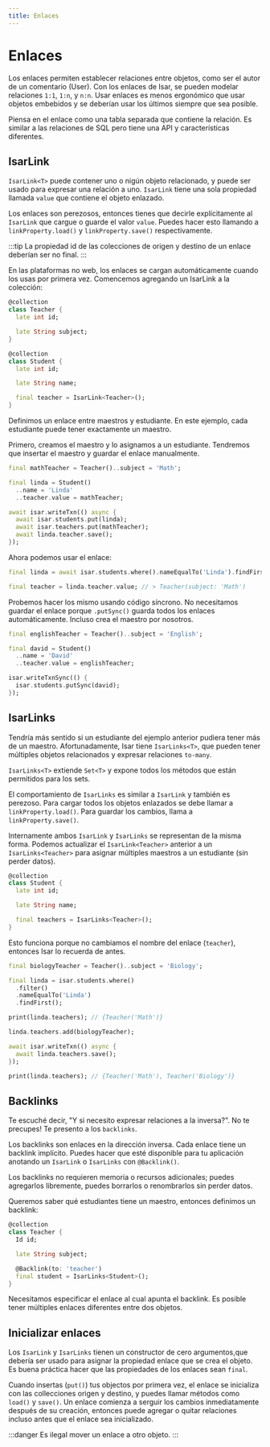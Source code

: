 ```yaml
---
title: Enlaces
---
```


# Enlaces

Los enlaces permiten establecer relaciones entre objetos, como ser el autor de un comentario (User). Con los enlaces de Isar, se pueden modelar relaciones `1:1`, `1:n`, y `n:n`. Usar enlaces es menos ergonómico que usar objetos embebidos y se deberían usar los últimos siempre que sea posible.

Piensa en el enlace como una tabla separada que contiene la relación. Es similar a las relaciones de SQL pero tiene una API y características diferentes.

## IsarLink

`IsarLink<T>` puede contener uno o nigún objeto relacionado, y puede ser usado para expresar una relación a uno. `IsarLink` tiene una sola propiedad llamada `value` que contiene el objeto enlazado.

Los enlaces son perezosos, entonces tienes que decirle explícitamente al `IsarLink` que cargue o guarde el valor `value`. Puedes hacer esto llamando a `linkProperty.load()` y `linkProperty.save()` respectivamente.

:::tip
La propiedad id de las colecciones de origen y destino de un enlace deberían ser no final.
:::

En las plataformas no web, los enlaces se cargan automáticamente cuando los usas por primera vez. Comencemos agregando un IsarLink a la colección:

```dart
@collection
class Teacher {
  late int id;

  late String subject;
}

@collection
class Student {
  late int id;

  late String name;

  final teacher = IsarLink<Teacher>();
}
```

Definimos un enlace entre maestros y estudiante. En este ejemplo, cada estudiante puede tener exactamente un maestro.

Primero, creamos el maestro y lo asignamos a un estudiante. Tendremos que insertar el maestro y guardar el enlace manualmente.

```dart
final mathTeacher = Teacher()..subject = 'Math';

final linda = Student()
  ..name = 'Linda'
  ..teacher.value = mathTeacher;

await isar.writeTxn(() async {
  await isar.students.put(linda);
  await isar.teachers.put(mathTeacher);
  await linda.teacher.save();
});
```

Ahora podemos usar el enlace:

```dart
final linda = await isar.students.where().nameEqualTo('Linda').findFirst();

final teacher = linda.teacher.value; // > Teacher(subject: 'Math')
```

Probemos hacer los mismo usando código síncrono. No necesitamos guardar el enlace porque `.putSync()` guarda todos los enlaces automáticamente. Incluso crea el maestro por nosotros.

```dart
final englishTeacher = Teacher()..subject = 'English';

final david = Student()
  ..name = 'David'
  ..teacher.value = englishTeacher;

isar.writeTxnSync(() {
  isar.students.putSync(david);
});
```

## IsarLinks

Tendría más sentido si un estudiante del ejemplo anterior pudiera tener más de un maestro. Afortunadamente, Isar tiene `IsarLinks<T>`, que pueden tener múltiples objetos relacionados y expresar relaciones `to-many`.

`IsarLinks<T>` extiende `Set<T>` y expone todos los métodos que están permitidos para los sets.

El comportamiento de `IsarLinks` es similar a `IsarLink` y también es perezoso. Para cargar todos los objetos enlazados se debe llamar a `linkProperty.load()`. Para guardar los cambios, llama a `linkProperty.save()`.

Internamente ambos `IsarLink` y `IsarLinks` se representan de la misma forma. Podemos actualizar el `IsarLink<Teacher>` anterior a un `IsarLinks<Teacher>` para asignar múltiples maestros a un estudiante (sin perder datos).

```dart
@collection
class Student {
  late int id;

  late String name;

  final teachers = IsarLinks<Teacher>();
}
```

Esto funciona porque no cambiamos el nombre del enlace (`teacher`), entonces Isar lo recuerda de antes.

```dart
final biologyTeacher = Teacher()..subject = 'Biology';

final linda = isar.students.where()
  .filter()
  .nameEqualTo('Linda')
  .findFirst();

print(linda.teachers); // {Teacher('Math')}

linda.teachers.add(biologyTeacher);

await isar.writeTxn(() async {
  await linda.teachers.save();
});

print(linda.teachers); // {Teacher('Math'), Teacher('Biology')}
```

## Backlinks

Te escuché decir, "Y si necesito expresar relaciones a la inversa?". No te precupes! Te presento a los `backlinks`.

Los backlinks son enlaces en la dirección inversa. Cada enlace tiene un backlink implícito. Puedes hacer que esté disponible para tu aplicación anotando un `IsarLink` o `IsarLinks` con `@Backlink()`.

Los backlinks no requieren memoria o recursos adicionales; puedes agregarlos libremente, puedes borrarlos o renombrarlos sin perder datos.

Queremos saber qué estudiantes tiene un maestro, entonces definimos un backlink:

```dart
@collection
class Teacher {
  Id id;

  late String subject;

  @Backlink(to: 'teacher')
  final student = IsarLinks<Student>();
}
```

Necesitamos especificar el enlace al cual apunta el backlink. Es posible tener múltiples enlaces diferentes entre dos objetos.

## Inicializar enlaces

Los `IsarLink` y `IsarLinks` tienen un constructor de cero argumentos,que debería ser usado para asignar la propiedad enlace que se crea el objeto. Es buena práctica hacer que las propiedades de los enlaces sean `final`.

Cuando insertas (`put()`) tus objectos por primera vez, el enlace se inicializa con las collecciones origen y destino, y puedes llamar métodos como `load()` y `save()`. Un enlace comienza a serguir los cambios inmediatamente después de su creación, entonces puede agregar o quitar relaciones incluso antes que el enlace sea inicializado.

:::danger
Es ilegal mover un enlace a otro objeto.
:::
